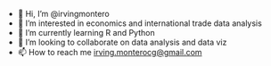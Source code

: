 - 👋 Hi, I’m @irvingmontero
- 👀 I’m interested in economics and international trade data analysis 
- 🌱 I’m currently learning R and Python
- 💞️ I’m looking to collaborate on data analysis and data viz
- 📫 How to reach me irving.monterocg@gmail.com

<!---
irvingmontero/irvingmontero is a ✨ special ✨ repository because its `README.md` (this file) appears on your GitHub profile.
You can click the Preview link to take a look at your changes.
--->
